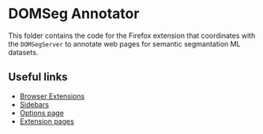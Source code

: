 # DOMSeg Annotator

This folder contains the code for the Firefox extension that coordinates with the `DOMSegServer` to annotate web pages for semantic segmantation ML datasets.

## Useful links

- [Browser Extensions](https://developer.mozilla.org/en-US/docs/Mozilla/Add-ons/WebExtensions)
- [Sidebars](https://developer.mozilla.org/en-US/docs/Mozilla/Add-ons/WebExtensions/user_interface/Sidebars)
- [Options page](https://developer.mozilla.org/en-US/docs/Mozilla/Add-ons/WebExtensions/user_interface/Options_pages)
- [Extension pages](https://developer.mozilla.org/en-US/docs/Mozilla/Add-ons/WebExtensions/user_interface/Extension_pages)
